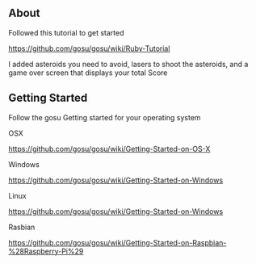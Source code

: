 ## About
Followed this tutorial to get started

https://github.com/gosu/gosu/wiki/Ruby-Tutorial

I added asteroids you need to avoid, lasers to shoot the asteroids, and a game over screen that displays your total Score

## Getting Started

Follow the gosu Getting started for your operating system

OSX

https://github.com/gosu/gosu/wiki/Getting-Started-on-OS-X

Windows

https://github.com/gosu/gosu/wiki/Getting-Started-on-Windows

Linux

https://github.com/gosu/gosu/wiki/Getting-Started-on-Windows

Rasbian

https://github.com/gosu/gosu/wiki/Getting-Started-on-Raspbian-%28Raspberry-Pi%29

